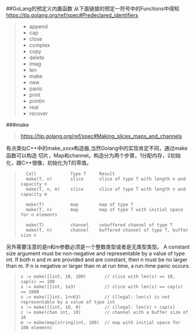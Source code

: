 ##GoLang的预定义内置函数
从下面链接的预定一符号中的Functions中得知
https://tip.golang.org/ref/spec#Predeclared_identifiers
>+ append
>+ cap
>+ close
>+ complex
>+ copy
>+ delete
>+ imag
>+ len
>+ make
>+ new
>+ panic
>+ print
>+ println
>+ real
>+ recover

###make
>https://tip.golang.org/ref/spec#Making_slices_maps_and_channels

有点类似C++中的make_xxxx构造器,当然Golang中的实现肯定不同，通过make函数可以构造
切片，Map和channel。构造分为两个步骤，1分配内存，2初始化，跟C++很像，初始化为T的零值。

>```
>   Call             Type T     Result
>   make(T, n)       slice      slice of type T with length n and capacity n
>   make(T, n, m)    slice      slice of type T with length n and capacity m
>  
>   make(T)          map        map of type T
>   make(T, n)       map        map of type T with initial space for n elements
>   
>   make(T)          channel    unbuffered channel of type T
>   make(T, n)       channel    buffered channel of type T, buffer size n

另外需要注意的是n和m参数必须是一个整数类型或者是无类型类型。
A constant size argument must be non-negative and representable by a value of type int. If both n and m are provided and are constant, then n must be no larger than m. If n is negative or larger than m at run time, a run-time panic occurs. 
>```
>s := make([]int, 10, 100)       // slice with len(s) == 10, cap(s) == 100
>s := make([]int, 1e3)           // slice with len(s) == cap(s) == 1000
>s := make([]int, 1<<63)         // illegal: len(s) is not representable by a value of type int
>s := make([]int, 10, 0)         // illegal: len(s) > cap(s)
>c := make(chan int, 10)         // channel with a buffer size of 10
>m := make(map[string]int, 100)  // map with initial space for 100 elements
